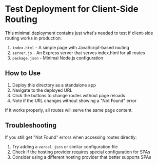# Test Deployment for Client-Side Routing

This minimal deployment contains just what's needed to test if client-side routing works in production:

1. `index.html` - A simple page with JavaScript-based routing
2. `server.js` - An Express server that serves index.html for all routes
3. `package.json` - Minimal Node.js configuration

## How to Use

1. Deploy this directory as a standalone app
2. Navigate to the deployed URL 
3. Click the buttons to change routes without page reloads
4. Note if the URL changes without showing a "Not Found" error

If it works properly, all routes will serve the same page content.

## Troubleshooting

If you still get "Not Found" errors when accessing routes directly:

1. Try adding a `vercel.json` or similar configuration file
2. Check if the hosting provider requires special configuration for SPAs
3. Consider using a different hosting provider that better supports SPAs